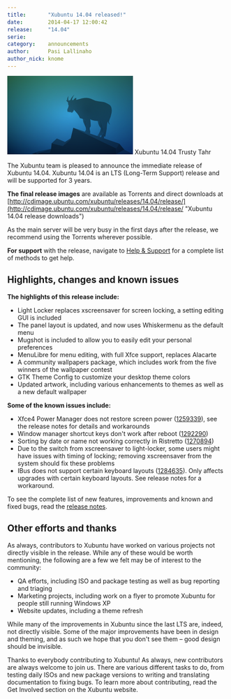 ```yaml
---
title:       "Xubuntu 14.04 released!"
date:        2014-04-17 12:00:42
release:     "14.04"
serie:       
category:    announcements
author:      Pasi Lallinaho
author_nick: knome
---
```


![Xubuntu 14.04 Trusty Tahr](/assets/articles/2014/tahr_artwork.png)
Xubuntu 14.04 Trusty Tahr

The Xubuntu team is pleased to announce the immediate release of Xubuntu 14.04. Xubuntu 14.04 is an LTS (Long-Term Support) release and will be supported for 3 years.

**The final release images** are available as Torrents and direct downloads at [http://cdimage.ubuntu.com/xubuntu/releases/14.04/release/](http://cdimage.ubuntu.com/xubuntu/releases/14.04/release/ "Xubuntu 14.04 release downloads")

As the main server will be very busy in the first days after the release, we recommend using the Torrents wherever possible.

**For support** with the release, navigate to [Help &amp; Support](http://xubuntu.org/help/ "Help & Support") for a complete list of methods to get help.

Highlights, changes and known issues
------------------------------------

**The highlights of this release include:**

- Light Locker replaces xscreensaver for screen locking, a setting editing GUI is included
- The panel layout is updated, and now uses Whiskermenu as the default menu
- Mugshot is included to allow you to easily edit your personal preferences
- MenuLibre for menu editing, with full Xfce support, replaces Alacarte
- A community wallpapers package, which includes work from the five winners of the wallpaper contest
- GTK Theme Config to customize your desktop theme colors
- Updated artwork, including various enhancements to themes as well as a new default wallpaper

**Some of the known issues include:**

- Xfce4 Power Manager does not restore screen power ([1259339](https://bugs.launchpad.net/ubuntu/+source/xfce4-power-manager/+bug/1259339)), see the release notes for details and workarounds
- Window manager shortcut keys don't work after reboot ([1292290](https://bugs.launchpad.net/ubuntu/+source/xfce4-settings/+bug/1292290))
- Sorting by date or name not working correctly in Ristretto ([1270894](https://bugs.launchpad.net/ubuntu/+source/ristretto/+bug/1270894))
- Due to the switch from xscreensaver to light-locker, some users might have issues with timing of locking; removing xscreensaver from the system should fix these problems
- IBus does not support certain keyboard layouts ([1284635](https://bugs.launchpad.net/ubuntu/+source/ibus/+bug/1284635)). Only affects upgrades with certain keyboard layouts. See release notes for a workaround.

To see the complete list of new features, improvements and known and fixed bugs, read the [release notes](https://wiki.ubuntu.com/TrustyTahr/ReleaseNotes/Xubuntu "Xubuntu 14.04 Release notes").

Other efforts and thanks
------------------------

As always, contributors to Xubuntu have worked on various projects not directly visible in the release. While any of these would be worth mentioning, the following are a few we felt may be of interest to the community:

- QA efforts, including ISO and package testing as well as bug reporting and triaging
- Marketing projects, including work on a flyer to promote Xubuntu for people still running Windows XP
- Website updates, including a theme refresh

While many of the improvements in Xubuntu since the last LTS are, indeed, not directly visible. Some of the major improvements have been in design and theming, and as such we hope that you don't see them – good design should be invisible.

Thanks to everybody contributing to Xubuntu! As always, new contributors are always welcome to join us. There are various different tasks to do, from testing daily ISOs and new package versions to writing and translating documentation to fixing bugs. To learn more about contributing, read the Get Involved section on the Xubuntu website.
